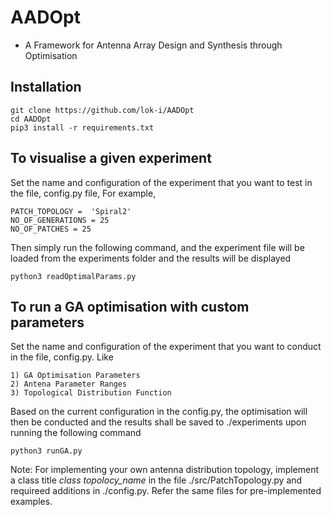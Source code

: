 # AADOpt
- A Framework for Antenna Array Design and Synthesis through Optimisation

## Installation
    git clone https://github.com/lok-i/AADOpt
    cd AADOpt
    pip3 install -r requirements.txt

## To visualise a given experiment

Set the name and configuration of the experiment that you want to test in the file, config.py file, For example,

    PATCH_TOPOLOGY =  'Spiral2'
    NO_OF_GENERATIONS = 25
    NO_OF_PATCHES = 25 

Then simply run the following command, and the experiment file will be loaded from the experiments folder and the results will be displayed

    python3 readOptimalParams.py

## To run a GA optimisation with custom parameters

Set the name and configuration of the experiment that you want to conduct in the file, config.py. Like

    1) GA Optimisation Parameters
    2) Antena Parameter Ranges
    3) Topological Distribution Function

Based on the current configuration in the config.py, the optimisation will then be conducted and the results shall be saved to ./experiments upon running the following command

    python3 runGA.py 

Note: For implementing your own antenna distribution topology, implement a class title _class topolocy_name_ in the file ./src/PatchTopology.py and requireed additions in ./config.py. Refer the same files for pre-implemented examples.  







